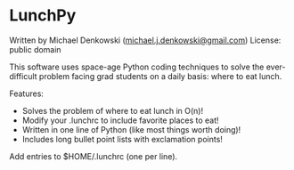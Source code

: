 LunchPy
=======

Written by Michael Denkowski (michael.j.denkowski@gmail.com)
License: public domain

This software uses space-age Python coding techniques to solve the ever-
difficult problem facing grad students on a daily basis: where to eat lunch.

Features:
* Solves the problem of where to eat lunch in O(n)!
* Modify your .lunchrc to include favorite places to eat!
* Written in one line of Python (like most things worth doing)!
* Includes long bullet point lists with exclamation points!

Add entries to $HOME/.lunchrc (one per line).
